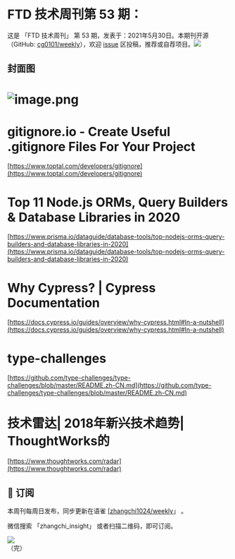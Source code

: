 # FTD 技术周刊第 53 期：
这是 「FTD 技术周刊」 第 53 期，发表于：2021年5月30日。本期刊开源（GitHub: [cg0101/weekly](https://github.com/cg0101/weekly)），欢迎 [issue](https://github.com/cg0101/weekly/issues) 区投稿，推荐或自荐项目。![](https://visitor-badge.glitch.me/badge?page_id=cg0101.weekly) <a href="https://www.linkedin.com/in/%E9%A9%B0-%E5%BC%A0-60669710a/">
        </a>
## 封面图


# ![image.png](https://cdn.nlark.com/yuque/0/2020/png/132503/1605580771412-3f7cf037-9e3f-4cb2-9e96-fb3410f995fb.png#height=719&id=Du0D0&margin=%5Bobject%20Object%5D&name=image.png&originHeight=719&originWidth=1080&originalType=binary&size=988587&status=done&style=none&width=1080)
# gitignore.io - Create Useful .gitignore Files For Your Project
[https://www.toptal.com/developers/gitignore](https://www.toptal.com/developers/gitignore)
# Top 11 Node.js ORMs, Query Builders & Database Libraries in 2020
[https://www.prisma.io/dataguide/database-tools/top-nodejs-orms-query-builders-and-database-libraries-in-2020](https://www.prisma.io/dataguide/database-tools/top-nodejs-orms-query-builders-and-database-libraries-in-2020)
# Why Cypress? | Cypress Documentation
[https://docs.cypress.io/guides/overview/why-cypress.html#In-a-nutshell](https://docs.cypress.io/guides/overview/why-cypress.html#In-a-nutshell)
# type-challenges
[https://github.com/type-challenges/type-challenges/blob/master/README.zh-CN.md](https://github.com/type-challenges/type-challenges/blob/master/README.zh-CN.md)
# 技术雷达| 2018年新兴技术趋势| ThoughtWorks的
[https://www.thoughtworks.com/radar](https://www.thoughtworks.com/radar)<br />




## 📅 订阅
本周刊每周日发布，同步更新在语雀 [[zhangchi1024/weekly](https://www.yuque.com/zhangchi1024/weekly)」 。


微信搜索 「zhangchi_insight」 或者扫描二维码，即可订阅。
<div align="left"> <img src="https://cdn.nlark.com/yuque/0/2021/jpeg/132503/1640750963398-e8538e9e-6b96-46f7-abff-c93b56bdd377.jpeg?x-oss-process=image%2Fwatermark%2Ctype_d3F5LW1pY3JvaGVp%2Csize_36%2Ctext_5byg6amw%2Ccolor_FFFFFF%2Cshadow_50%2Ct_80%2Cg_se%2Cx_10%2Cy_10%2Fresize%2Cw_426%2Climit_0" ></div>    
    （完）